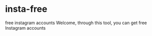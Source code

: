 # insta-free
free instagram accounts 
Welcome, through this tool, you can get free Instagram accounts 
